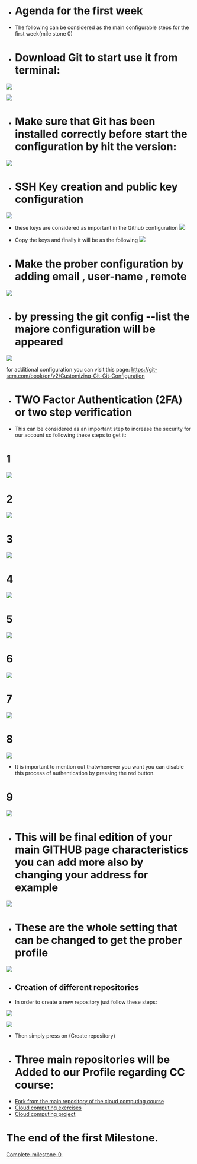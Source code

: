 
+ # Agenda for the first week
+ The following can be considered as the main configurable steps for the first week(mile stone 0)

+ # Download Git to start use it from terminal:
![](https://github.com/khawla-banydomi/CC-exercises-repo/blob/main/screenshot/Screenshot%20from%202020-10-16%2012-41-03.png)

![](https://github.com/khawla-banydomi/CC-exercises-repo/blob/main/screenshot/Screenshot%20from%202020-10-16%2012-41-24.png)

+ # Make sure that Git has been installed correctly before start the configuration by hit the version:
![](https://github.com/khawla-banydomi/CC-exercises-repo/blob/main/screenshot/Screenshot%20from%202020-10-16%2012-46-27.png)

+ # SSH Key creation and public key configuration
![](https://github.com/khawla-banydomi/CC-exercises-repo/blob/main/screenshot/Screenshot%20from%202020-10-16%2012-51-46.png)
+ these keys are considered as important in the Github configuration
![](https://github.com/khawla-banydomi/CC-exercises-repo/blob/main/screenshot/Screenshot%20from%202020-10-16%2012-52-54.png)
+ Copy the keys and finally it will be as the following
![](https://github.com/khawla-banydomi/CC-exercises-repo/blob/main/screenshot/Screenshot%20from%202020-10-16%2012-53-07.png)

+ # Make the prober configuration by adding email , user-name , remote
![](https://github.com/khawla-banydomi/CC-exercises-repo/blob/main/screenshot/Screenshot%20from%202020-10-16%2013-15-30.png)
+ # by pressing the git config --list the majore configuration will be appeared
![](https://github.com/khawla-banydomi/CC-exercises-repo/blob/main/screenshot/Screenshot%20from%202020-10-16%2013-16-10.png)

for additional configuration you can visit this page:
https://git-scm.com/book/en/v2/Customizing-Git-Git-Configuration

+ # TWO Factor Authentication (2FA) or two step verification
+ This can be considered as an important step to increase the security for our account so following these steps to get it:
# 1
![](https://github.com/khawla-banydomi/CC-exercises-repo/blob/main/notebook/TFA/Screenshot%20from%202020-10-16%2017-17-08.png)
# 2
![](https://github.com/khawla-banydomi/CC-exercises-repo/blob/main/notebook/TFA/Screenshot%20from%202020-10-16%2017-17-19.png)
# 3
![](https://github.com/khawla-banydomi/CC-exercises-repo/blob/main/notebook/TFA/Screenshot%20from%202020-10-16%2017-17-33.png)
# 4
![](https://github.com/khawla-banydomi/CC-exercises-repo/blob/main/notebook/TFA/Screenshot%20from%202020-10-16%2017-17-46.png)
# 5
![](https://github.com/khawla-banydomi/CC-exercises-repo/blob/main/notebook/TFA/Screenshot%20from%202020-10-16%2017-17-59.png)
# 6
![](https://github.com/khawla-banydomi/CC-exercises-repo/blob/main/notebook/TFA/Screenshot%20from%202020-10-16%2017-18-34.png)
# 7
![](https://github.com/khawla-banydomi/CC-exercises-repo/blob/main/notebook/TFA/Screenshot%20from%202020-10-16%2017-19-26.png)
# 8
![](https://github.com/khawla-banydomi/CC-exercises-repo/blob/main/notebook/TFA/Screenshot%20from%202020-10-16%2017-19-41.png)

+ It is important to mention out thatwhenever you want you can disable this process of authentication by pressing the red button.
# 9
![](https://github.com/khawla-banydomi/CC-exercises-repo/blob/main/notebook/TFA/Screenshot%20from%202020-10-16%2017-19-53.png)




+ # This will be final edition of your main GITHUB page characteristics you can add more also by changing your address for example

![](https://github.com/khawla-banydomi/CC-exercises-repo/blob/main/screenshot/Screenshot%20from%202020-10-16%2013-17-47.png)

+ # These are the whole setting that can be changed to get the prober profile
![](https://github.com/khawla-banydomi/CC-exercises-repo/blob/main/screenshot/Screenshot%20from%202020-10-16%2013-18-31.png)



+ ## Creation of different repositories
+ In order to create a new repository just follow these steps:


![](https://github.com/khawla-banydomi/CC-exercises-repo/blob/main/screenshot/Screenshot%20from%202020-10-16%2016-24-32.png)

![](https://github.com/khawla-banydomi/CC-exercises-repo/blob/main/screenshot/Screenshot%20from%202020-10-16%2016-25-02.png)

+ Then simply press on (Create repository)

+ # Three main repositories will be Added to our Profile regarding CC course:
- [Fork from the main repository of the cloud computing course ](https://github.com/khawla-banydomi/CC-20-21)
- [Cloud computing exercises](https://github.com/khawla-banydomi/CC-exercises-repo)
- [Cloud computing project](https://github.com/khawla-banydomi/CC-OnlineShopping-application)


# The end of the first Milestone.
   [Complete-milestone-0](https://github.com/khawla-banydomi/CC-OnlineShopping-application/milestones).
